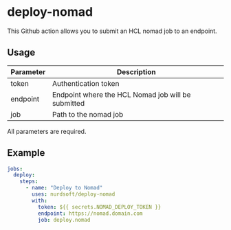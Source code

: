 # deploy-nomad

This Github action allows you to submit an HCL nomad job to an endpoint.

## Usage

| Parameter | Description |
|-----------|-------------|
| token | Authentication token |
| endpoint |  Endpoint where the HCL Nomad job will be submitted |
| job | Path to the nomad job |

All parameters are required.

## Example

```yaml
jobs:
  deploy:
    steps:
      - name: "Deploy to Nomad"
        uses: nurdsoft/deploy-nomad
        with:
          token: ${{ secrets.NOMAD_DEPLOY_TOKEN }}
          endpoint: https://nomad.domain.com
          job: deploy.nomad
```